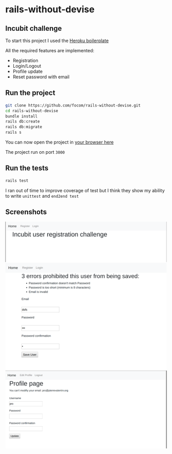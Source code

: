 # rails-without-devise
## Incubit challenge

To start this project I used the [Heroku boilerplate](https://github.com/heroku/ruby-getting-started)

All the required features are implemented:
- Registration
- Login/Logout
- Profile update
- Reset password with email

## Run the project
```bash
git clone https://github.com/focom/rails-without-devise.git
cd rails-without-devise
bundle install
rails db:create
rails db:migrate
rails s
```

You can now open the project in [your browser here](http://localhost:3000/)

The project run on port `3000`

## Run the tests
```bash
rails test
```
I ran out of time to improve coverage of test but I think they show my ability to write
`unittest` and `end2end test`

## Screenshots
![1](/screenshots/Screenshot%20from%202020-05-27%2002-00-27.png)
![2](/screenshots/Screenshot%20from%202020-05-27%2002-11-56.png)
![3](/screenshots/Screenshot%20from%202020-05-27%2002-01-52.png)
